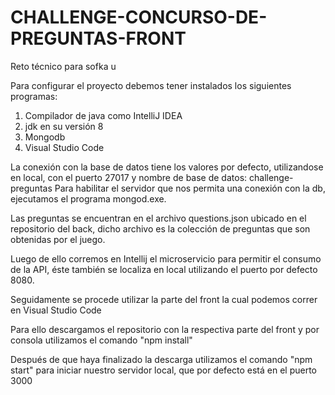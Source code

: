 # CHALLENGE-CONCURSO-DE-PREGUNTAS-FRONT
Reto técnico para sofka u

Para configurar el proyecto debemos tener instalados los siguientes programas:
1. Compilador de java como IntelliJ IDEA
2. jdk en su versión 8
3. Mongodb
4. Visual Studio Code

La conexión con la base de datos tiene los valores por defecto, utilizandose en local, con el puerto 27017 y nombre de base de datos: challenge-preguntas
Para habilitar el servidor que nos permita una conexión con la db, ejecutamos el programa mongod.exe.

Las preguntas se encuentran en el archivo questions.json ubicado en el repositorio del back, dicho archivo es la colección de preguntas que son obtenidas por el juego.

Luego de ello corremos en Intellij el microservicio para permitir el consumo de la API, éste también se localiza en local utilizando el puerto por defecto 8080.

Seguidamente se procede utilizar la parte del front la cual podemos correr en Visual Studio Code

Para ello descargamos el repositorio con la respectiva parte del front y por consola utilizamos el comando "npm install"

Después de que haya finalizado la descarga utilizamos el comando "npm start" para iniciar nuestro servidor local, que por defecto está en el puerto 3000
